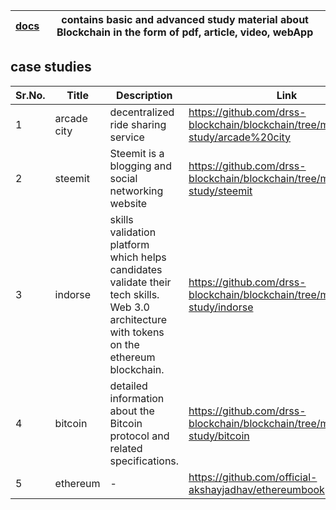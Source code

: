 [docs]() | contains basic and advanced study material about Blockchain in the form of pdf, article, video, webApp
-------- | -------------------------------------------------------------------------------------------------------

## case studies

Sr.No. | Title | Description | Link
------ | ----- | ----------- | -----
1 | arcade city | decentralized ride sharing service | https://github.com/drss-blockchain/blockchain/tree/master/case-study/arcade%20city
2 | steemit | Steemit is a blogging and social networking website | https://github.com/drss-blockchain/blockchain/tree/master/case-study/steemit
3 | indorse | skills validation platform which helps candidates validate their tech skills. Web 3.0 architecture with tokens on the ethereum blockchain. | https://github.com/drss-blockchain/blockchain/tree/master/case-study/indorse
4 | bitcoin | detailed information about the Bitcoin protocol and related specifications. | https://github.com/drss-blockchain/blockchain/tree/master/case-study/bitcoin
5 | ethereum | - | https://github.com/official-akshayjadhav/ethereumbook | 
